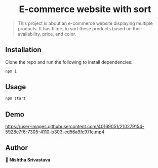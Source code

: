<h1 align="center">E-commerce website with sort</h1>

> This project is about an e-commerce website displaying multiple products. It has filters to sort these products based on their availability, price, and color.

## Installation

Clone the repo and run the following to install dependencies:

```sh
npm i
```

## Usage

```sh
npm start
```
## Demo
https://user-images.githubusercontent.com/40169051/210279154-5928e7f6-7305-4110-b303-ed56a9fc97fc.mp4
## Author

👤 **Nishtha Srivastava**




